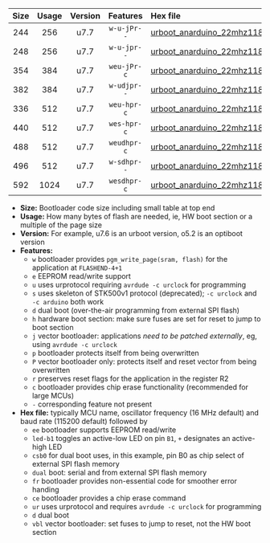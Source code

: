 |Size|Usage|Version|Features|Hex file|
|:-:|:-:|:-:|:-:|:--|
|244|256|u7.7|`w-u-jPr--`|[urboot_anarduino_22mhz1184_38400bps_led+b1_ur_vbl.hex](https://raw.githubusercontent.com/stefanrueger/urboot.hex/main/boards/anarduino/fcpu_22mhz1184/38400_bps/urboot_anarduino_22mhz1184_38400bps_led+b1_ur_vbl.hex)|
|248|256|u7.7|`w-u-jpr--`|[urboot_anarduino_22mhz1184_38400bps_led+b1_fr_ur_vbl.hex](https://raw.githubusercontent.com/stefanrueger/urboot.hex/main/boards/anarduino/fcpu_22mhz1184/38400_bps/urboot_anarduino_22mhz1184_38400bps_led+b1_fr_ur_vbl.hex)|
|354|384|u7.7|`weu-jPr-c`|[urboot_anarduino_22mhz1184_38400bps_ee_led+b1_fr_ce_ur_vbl.hex](https://raw.githubusercontent.com/stefanrueger/urboot.hex/main/boards/anarduino/fcpu_22mhz1184/38400_bps/urboot_anarduino_22mhz1184_38400bps_ee_led+b1_fr_ce_ur_vbl.hex)|
|382|384|u7.7|`w-udjpr--`|[urboot_anarduino_22mhz1184_38400bps_led+b1_csd5_dual_ur_vbl.hex](https://raw.githubusercontent.com/stefanrueger/urboot.hex/main/boards/anarduino/fcpu_22mhz1184/38400_bps/urboot_anarduino_22mhz1184_38400bps_led+b1_csd5_dual_ur_vbl.hex)|
|336|512|u7.7|`weu-hpr-c`|[urboot_anarduino_22mhz1184_38400bps_ee_led+b1_fr_ce_ur.hex](https://raw.githubusercontent.com/stefanrueger/urboot.hex/main/boards/anarduino/fcpu_22mhz1184/38400_bps/urboot_anarduino_22mhz1184_38400bps_ee_led+b1_fr_ce_ur.hex)|
|440|512|u7.7|`wes-hpr-c`|[urboot_anarduino_22mhz1184_38400bps_ee_led+b1_fr_ce.hex](https://raw.githubusercontent.com/stefanrueger/urboot.hex/main/boards/anarduino/fcpu_22mhz1184/38400_bps/urboot_anarduino_22mhz1184_38400bps_ee_led+b1_fr_ce.hex)|
|488|512|u7.7|`weudhpr-c`|[urboot_anarduino_22mhz1184_38400bps_ee_led+b1_csd5_dual_fr_ce_ur.hex](https://raw.githubusercontent.com/stefanrueger/urboot.hex/main/boards/anarduino/fcpu_22mhz1184/38400_bps/urboot_anarduino_22mhz1184_38400bps_ee_led+b1_csd5_dual_fr_ce_ur.hex)|
|496|512|u7.7|`w-sdhpr--`|[urboot_anarduino_22mhz1184_38400bps_led+b1_csd5_dual_fr.hex](https://raw.githubusercontent.com/stefanrueger/urboot.hex/main/boards/anarduino/fcpu_22mhz1184/38400_bps/urboot_anarduino_22mhz1184_38400bps_led+b1_csd5_dual_fr.hex)|
|592|1024|u7.7|`wesdhpr-c`|[urboot_anarduino_22mhz1184_38400bps_ee_led+b1_csd5_dual_fr_ce.hex](https://raw.githubusercontent.com/stefanrueger/urboot.hex/main/boards/anarduino/fcpu_22mhz1184/38400_bps/urboot_anarduino_22mhz1184_38400bps_ee_led+b1_csd5_dual_fr_ce.hex)|

- **Size:** Bootloader code size including small table at top end
- **Usage:** How many bytes of flash are needed, ie, HW boot section or a multiple of the page size
- **Version:** For example, u7.6 is an urboot version, o5.2 is an optiboot version
- **Features:**
  + `w` bootloader provides `pgm_write_page(sram, flash)` for the application at `FLASHEND-4+1`
  + `e` EEPROM read/write support
  + `u` uses urprotocol requiring `avrdude -c urclock` for programming
  + `s` uses skeleton of STK500v1 protocol (deprecated); `-c urclock` and `-c arduino` both work
  + `d` dual boot (over-the-air programming from external SPI flash)
  + `h` hardware boot section: make sure fuses are set for reset to jump to boot section
  + `j` vector bootloader: applications *need to be patched externally*, eg, using `avrdude -c urclock`
  + `p` bootloader protects itself from being overwritten
  + `P` vector bootloader only: protects itself and reset vector from being overwritten
  + `r` preserves reset flags for the application in the register R2
  + `c` bootloader provides chip erase functionality (recommended for large MCUs)
  + `-` corresponding feature not present
- **Hex file:** typically MCU name, oscillator frequency (16 MHz default) and baud rate (115200 default) followed by
  + `ee` bootloader supports EEPROM read/write
  + `led-b1` toggles an active-low LED on pin `B1`, `+` designates an active-high LED
  + `csb0` for dual boot uses, in this example, pin B0 as chip select of external SPI flash memory
  + `dual` boot: serial and from external SPI flash memory
  + `fr` bootloader provides non-essential code for smoother error handing
  + `ce` bootloader provides a chip erase command
  + `ur` uses urprotocol and requires `avrdude -c urclock` for programming
  + `d` dual boot
  + `vbl` vector bootloader: set fuses to jump to reset, not the HW boot section
